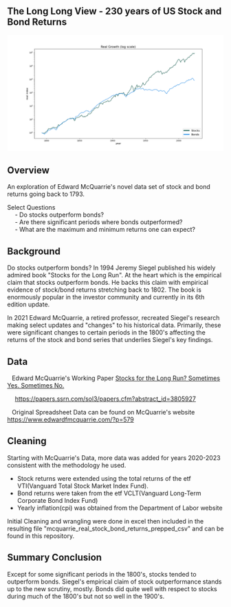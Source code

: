 ## The Long Long View - 230 years of US Stock and Bond Returns 

![US Real Returns 1793-Present](https://github.com/StarkArk/The_Long_View_Stocks_Bonds/blob/main/Images/stock_bond_real_comparison_history.png)

## Overview  
  
An exploration of Edward McQuarrie's novel data set of stock and bond returns going back to 1793.  
  
Select Questions  
&emsp; - Do stocks outperform bonds?  
&emsp; - Are there significant periods where bonds outperformed?  
&emsp; - What are the maximum and minimum returns one can expect?  


## Background
  
Do stocks outperform bonds? In 1994 Jeremy Siegel published his widely admired book "Stocks for the Long Run". At the heart which is
the empirical claim that stocks outperform bonds. He backs this claim with empirical evidence of stock/bond returns stretching back to
1802. The book is enormously popular in the investor community and currently in its 6th edition update.  
  
In 2021 Edward McQuarrie, a retired professor, recreated Siegel's research making select updates and "changes" to his historical data.
Primarily, these were significant changes to certain periods in the 1800's affecting the returns of the stock and bond series that
underlies Siegel's key findings.  
  
## Data  
  
&ensp; Edward McQuarrie's Working Paper <ins>Stocks for the Long Run? Sometimes Yes. Sometimes No.</ins>  
  
&emsp; https://papers.ssrn.com/sol3/papers.cfm?abstract_id=3805927  
  
&ensp; Original Spreadsheet Data can be found on McQuarrie's website https://www.edwardfmcquarrie.com/?p=579  
  
## Cleaning  
  
Starting with McQuarrie's Data, more data was added for years 2020-2023 consistent with the methodology he used.  
    
- Stock returns were extended using the total returns of the etf VTI(Vanguard Total Stock Market Index Fund).  
- Bond returns were taken from the etf VCLT(Vanguard Long-Term Corporate Bond Index Fund) 
- Yearly inflation(cpi) was obtained from the Department of Labor website  
  
Initial Cleaning and wrangling were done in excel then included in the resulting file "mcquarrie_real_stock_bond_returns_prepped_csv" and
can be found in this repository.  
  
## Summary Conclusion  
  
Except for some significant periods in the 1800's, stocks tended to outperform bonds. Siegel's empirical claim of stock outperformance stands up
to the new scrutiny, mostly. Bonds did quite well with respect to stocks during much of the 1800's but not so well in the 1900's.